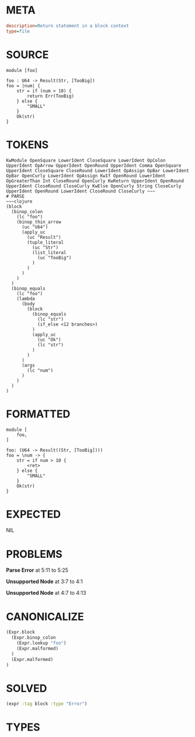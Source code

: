 # META
~~~ini
description=Return statement in a block context
type=file
~~~
# SOURCE
~~~roc
module [foo]

foo : U64 -> Result(Str, [TooBig])
foo = |num| {
    str = if (num > 10) {
        return Err(TooBig)
    } else {
        "SMALL"
    }
    Ok(str)
}
~~~
# TOKENS
~~~text
KwModule OpenSquare LowerIdent CloseSquare LowerIdent OpColon UpperIdent OpArrow UpperIdent OpenRound UpperIdent Comma OpenSquare UpperIdent CloseSquare CloseRound LowerIdent OpAssign OpBar LowerIdent OpBar OpenCurly LowerIdent OpAssign KwIf OpenRound LowerIdent OpGreaterThan Int CloseRound OpenCurly KwReturn UpperIdent OpenRound UpperIdent CloseRound CloseCurly KwElse OpenCurly String CloseCurly UpperIdent OpenRound LowerIdent CloseRound CloseCurly ~~~
# PARSE
~~~clojure
(block
  (binop_colon
    (lc "foo")
    (binop_thin_arrow
      (uc "U64")
      (apply_uc
        (uc "Result")
        (tuple_literal
          (uc "Str")
          (list_literal
            (uc "TooBig")
          )
        )
      )
    )
  )
  (binop_equals
    (lc "foo")
    (lambda
      (body
        (block
          (binop_equals
            (lc "str")
            (if_else <12 branches>)
          )
          (apply_uc
            (uc "Ok")
            (lc "str")
          )
        )
      )
      (args
        (lc "num")
      )
    )
  )
)
~~~
# FORMATTED
~~~roc
module [
	foo,
]

foo: (U64 -> Result((Str, [TooBig])))
foo = \num -> {
	str = if num > 10 {
		<ret>
	} else {
		"SMALL"
	}
	Ok(str)
}
~~~
# EXPECTED
NIL
# PROBLEMS
**Parse Error**
at 5:11 to 5:25

**Unsupported Node**
at 3:7 to 4:1

**Unsupported Node**
at 4:7 to 4:13

# CANONICALIZE
~~~clojure
(Expr.block
  (Expr.binop_colon
    (Expr.lookup "foo")
    (Expr.malformed)
  )
  (Expr.malformed)
)
~~~
# SOLVED
~~~clojure
(expr :tag block :type "Error")
~~~
# TYPES
~~~roc
~~~
